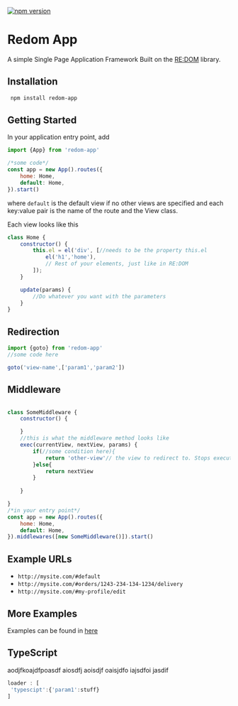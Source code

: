 [![npm version](https://badge.fury.io/js/redom-app.svg)](https://badge.fury.io/js/redom-app)
# Redom App
A simple Single Page Application Framework Built on the [RE:DOM](https://github.com/redom/redom)
library.

## Installation

```bash
 npm install redom-app
```
## Getting Started

In your application entry point, add 
```javascript
import {App} from 'redom-app'

/*some code*/
const app = new App().routes({
    home: Home,
    default: Home,
}).start()
```

where ```default``` is the default view if no other views are specified and  each
key:value pair is the name of the route and the View class.

Each view looks like this
```javascript
class Home {
    constructor() {
        this.el = el('div', [//needs to be the property this.el
            el('h1','home'),
            // Rest of your elements, just like in RE:DOM
        ]);
    }

    update(params) {
        //Do whatever you want with the parameters
    }
}
```

## Redirection


```javascript
import {goto} from 'redom-app'
//some code here

goto('view-name',['param1','param2'])
```


## Middleware

```javascript

class SomeMiddleware {
    constructor() {

    }
    //this is what the middleware method looks like
    exec(currentView, nextView, params) {
        if(//some condition here){
            return 'other-view'// the view to redirect to. Stops execution of other middlewares
        }else{
            return nextView
        }
       
    }

}
/*in your entry point*/
const app = new App().routes({
    home: Home,
    default: Home,
}).middlewares([new SomeMiddleware()]).start()
```

## Example URLs
* ```http://mysite.com/#default ```
* ```http://mysite.com/#orders/1243-234-134-1234/delivery ```
* ```http://mysite.com/#my-profile/edit ```


## More Examples
Examples can be found in [here](https://github.com/TareqK/redom-app/blob/master/example/app.js)

## TypeScript
aodjfkoajdfpoasdf aiosdfj aoisdjf oaisjdfo iajsdfoi jasdif
```javascript
loader : [
 'typescipt':{'param1':stuff}
]
```

